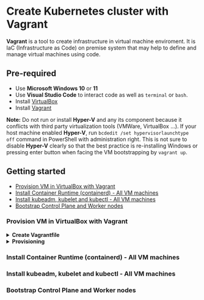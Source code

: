 # Create Kubernetes cluster with Vagrant
**Vagrant** is a tool to create infrastructure in virtual machine enviroment. It is IaC (Infrastructure as Code) on premise system that may help to define and manage virtual machines using code.

## Pre-required
- Use **Microsoft Windows 10** or **11**
- Use **Visual Studio Code** to interact code as well as ``terminal`` or ``bash``.
- Install [VirtualBox](https://www.virtualbox.org/wiki/Downloads)
- Install [Vagrant](https://developer.hashicorp.com/vagrant/downloads)

**Note:** Do not run or install **Hyper-V** and any its component because it conflicts with third party virtualization tools (VMWare, VirtualBox ...).
If your host machine enabled **Hyper-V**, run `bcdedit /set hypervisorlaunchtype off` command in PowerShell with administration right. This is not sure to disable **Hyper-V** clearly so that the best practice is re-installing Windows or pressing enter button when facing the VM bootstrapping by `vagrant up`.
 
## Getting started
- [Provision VM in VirtualBox with Vagrant](#provision-vm-in-virtualbox-with-vagrant)
- [Install Container Runtime (containerd) - All VM machines](#install-container-runtime-containerd---all-vm-machines)
- [Install kubeadm, kubelet and kubectl - All VM machines](#install-kubeadm-kubelet-and-kubectl---all-vm-machines)
- [Bootstrap Control Plane and Worker nodes](#bootstrap-control-plane-and-worker-nodes)

### Provision VM in VirtualBox with Vagrant
<details><summary><b>Create Vagrantfile</b></summary>

1. Use as below code:

        # -*- mode: ruby -*-
        # vi:set ft=ruby sw=2 ts=2 sts=2:

        # Define the number of control plane (MASTER_NODE) and node (WORKER_NODE)
        NUM_MASTER_NODE = 1
        NUM_WORKER_NODE = 2

        IP_NW = "192.168.56."
        MASTER_IP_START = 1
        NODE_IP_START = 2

        # All Vagrant configuration is done below. The "2" in Vagrant.configure
        # configures the configuration version (we support older styles for
        # backwards compatibility). Please don't change it unless you know what
        # you're doing.
        Vagrant.configure("2") do |config|
        # The most common configuration options are documented and commented below.
        # For a complete reference, please see the online documentation at
        # https://docs.vagrantup.com.

        # Every Vagrant development environment requires a box. You can search for
        # boxes at https://vagrantcloud.com/search.
        # Here are some key details about the "ubuntu/bionic64" Vagrant box:
            # Operating System: Ubuntu 18.04 LTS (Bionic Beaver)
                # Ubuntu 18.04 LTS will receive security updates and bug fixes 
                # from Canonical, the company behind Ubuntu, until April 2023 
                # for desktop and server versions, and until April 2028 for 
                # server versions with Extended Security Maintenance (ESM) enabled.
            # Architecture: x86_64 (64-bit)
            # Disk Size: 10 GB
            # RAM: 2 GB
            # CPUs: 2
            # Desktop Environment: None (headless)
            # Provider: VirtualBox
        config.vm.box = "ubuntu/bionic64"

        # Disable automatic box update checking. If you disable this, then
        # boxes will only be checked for updates when the user runs
        # `vagrant box outdated`. This is not recommended.
        config.vm.box_check_update = false

        # View the documentation for the VirtualBox for more
        # information on available options.
        # https://developer.hashicorp.com/vagrant/docs/providers/virtualbox/configuration

        # Provision Control Plane
        (1..NUM_MASTER_NODE).each do |i|
            config.vm.define "kubemaster" do |node|
                node.vm.provider "virtualbox" do |vb|
                    vb.name = "kubemaster"
                    vb.memory = 2048
                    vb.cpus = 2
                end
                node.vm.hostname = "kubemaster"
                node.vm.network :private_network, ip: IP_NW + "#{MASTER_IP_START + i}"
            end
        end


        # Provision Nodes
        (1..NUM_WORKER_NODE).each do |i|
            config.vm.define "kubenode0#{i}" do |node|
                node.vm.provider "virtualbox" do |vb|
                    vb.name = "kubenode0#{i}"
                    vb.memory = 2048
                    vb.cpus = 2
                end
                node.vm.hostname = "kubenode0#{i}"
                node.vm.network :private_network, ip: IP_NW + "#{NODE_IP_START + i}"
            end
        end
        end

2. Another way, use [Vagrantfile](./Vagrantfile)

In this **Vagrantfile**, we simply specify:
- Number of virtual machines: ``NUM_MASTER_NODE``, ``NUM_WORKER_NODE``
- IP address: ``IP_NW``, ``MASTER_IP_START``, ``NODE_IP_START``
- Private networking connectivity: ``node.vm.network``
- Unique hostname: ``node.vm.hostname``
- Operating system: ``config.vm.box``
- System resources: ``vb.memory, vb.cpus``

**Vagrantfile** use **Ruby** syntax. Refer [here](https://developer.hashicorp.com/vagrant/docs/vagrantfile) to get more information when modifying **Vagrantfile**.

</details>

<details><summary><b>Provisioning</b></summary>

Run this command

    vagrant up

</details>

### Install Container Runtime (containerd) - All VM machines

### Install kubeadm, kubelet and kubectl - All VM machines

### Bootstrap Control Plane and Worker nodes
